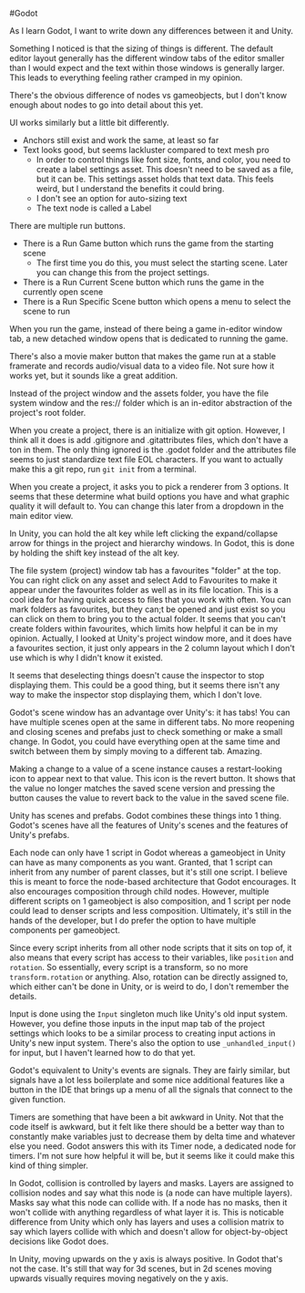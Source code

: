 #Godot 

As I learn Godot, I want to write down any differences between it and Unity.

Something I noticed is that the sizing of things is different. The default editor layout generally has the different window tabs of the editor smaller than I would expect and the text within those windows is generally larger. This leads to everything feeling rather cramped in my opinion.

There's the obvious difference of nodes vs gameobjects, but I don't know enough about nodes to go into detail about this yet.

UI works similarly but a little bit differently.
- Anchors still exist and work the same, at least so far
- Text looks good, but seems lackluster compared to text mesh pro
	- In order to control things like font size, fonts, and color, you need to create a label settings asset. This doesn't need to be saved as a file, but it can be. This settings asset holds that text data. This feels weird, but I understand the benefits it could bring.
	- I don't see an option for auto-sizing text
	- The text node is called a Label

There are multiple run buttons.
- There is a Run Game button which runs the game from the starting scene
	- The first time you do this, you must select the starting scene. Later you can change this from the project settings.
- There is a Run Current Scene button which runs the game in the currently open scene
- There is a Run Specific Scene button which opens a menu to select the scene to run

When you run the game, instead of there being a game in-editor window tab, a new detached window opens that is dedicated to running the game.

There's also a movie maker button that makes the game run at a stable framerate and records audio/visual data to a video file. Not sure how it works yet, but it sounds like a great addition.

Instead of the project window and the assets folder, you have the file system window and the res:// folder which is an in-editor abstraction of the project's root folder.

When you create a project, there is an initialize with git option. However, I think all it does is add .gitignore and .gitattributes files, which don't have a ton in them. The only thing ignored is the .godot folder and the attributes file seems to just standardize text file EOL characters. If you want to actually make this a git repo, run `git init` from a terminal.

When you create a project, it asks you to pick a renderer from 3 options. It seems that these determine what build options you have and what graphic quality it will default to. You can change this later from a dropdown in the main editor view.

In Unity, you can hold the alt key while left clicking the expand/collapse arrow for things in the project and hierarchy windows. In Godot, this is done by holding the shift key instead of the alt key.

The file system (project) window tab has a favourites "folder" at the top. You can right click on any asset and select Add to Favourites to make it appear under the favourites folder as well as in its file location. This is a cool idea for having quick access to files that you work with often. You can mark folders as favourites, but they can;t be opened and just exist so you can click on them to bring you to the actual folder. It seems that you can't create folders within favourites, which limits how helpful it can be in my opinion. Actually, I looked at Unity's project window more, and it does have a favourites section, it just only appears in the 2 column layout which I don't use which is why I didn't know it existed.

It seems that deselecting things doesn't cause the inspector to stop displaying them. This could be a good thing, but it seems there isn't any way to make the inspector stop displaying them, which I don't love.

Godot's scene window has an advantage over Unity's: it has tabs! You can have multiple scenes open at the same in different tabs. No more reopening and closing scenes and prefabs just to check something or make a small change. In Godot, you could have everything open at the same time and switch between them by simply moving to a different tab. Amazing.

Making a change to a value of a scene instance causes a restart-looking icon to appear next to that value. This icon is the revert button. It shows that the value no longer matches the saved scene version and pressing the button causes the value to revert back to the value in the saved scene file.

Unity has scenes and prefabs. Godot combines these things into 1 thing. Godot's scenes have all the features of Unity's scenes and the features of Unity's prefabs.

Each node can only have 1 script in Godot whereas a gameobject in Unity can have as many components as you want. Granted, that 1 script can inherit from any number of parent classes, but it's still one script. I believe this is meant to force the node-based architecture that Godot encourages. It also encourages composition through child nodes. However, multiple different scripts on 1 gameobject is also composition, and 1 script per node could lead to denser scripts and less composition. Ultimately, it's still in the hands of the developer, but I do prefer the option to have multiple components per gameobject.

Since every script inherits from all other node scripts that it sits on top of, it also means that every script has access to their variables, like `position` and `rotation`. So essentially, every script is a transform, so no more `transform.rotation` or anything. Also, rotation can be directly assigned to, which either can't be done in Unity, or is weird to do, I don't remember the details.

Input is done using the `Input` singleton much like Unity's old input system. However, you define those inputs in the input map tab of the project settings which looks to be a similar process to creating input actions in Unity's new input system. There's also the option to use `_unhandled_input()` for input, but I haven't learned how to do that yet.

Godot's equivalent to Unity's events are signals. They are fairly similar, but signals have a lot less boilerplate and some nice additional features like a button in the IDE that brings up a menu of all the signals that connect to the given function.

Timers are something that have been a bit awkward in Unity. Not that the code itself is awkward, but it felt like there should be a better way than to constantly make variables just to decrease them by delta time and whatever else you need. Godot answers this with its Timer node, a dedicated node for timers. I'm not sure how helpful it will be, but it seems like it could make this kind of thing simpler.

In Godot, collision is controlled by layers and masks. Layers are assigned to collision nodes and say what this node is (a node can have multiple layers). Masks say what this node can collide with. If a node has no masks, then it won't collide with anything regardless of what layer it is. This is noticable difference from Unity which only has layers and uses a collision matrix to say which layers collide with which and doesn't allow for object-by-object decisions like Godot does.

In Unity, moving upwards on the y axis is always positive. In Godot that's not the case. It's still that way for 3d scenes, but in 2d scenes moving upwards visually requires moving negatively on the y axis.